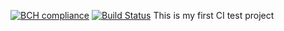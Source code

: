 [![BCH compliance](https://bettercodehub.com/edge/badge/andrewmumblebee/cicd-buzz?branch=master)](https://bettercodehub.com/)
[![Build Status](https://travis-ci.org/andrewmumblebee/cicd-buzz.svg?branch=master)](https://travis-ci.org/andrewmumblebee/cicd-buzz)
This is my first CI test project